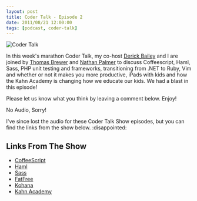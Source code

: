 ```yaml
---
layout: post
title: Coder Talk - Episode 2
date: 2011/08/21 12:00:00
tags: [podcast, coder-talk]
---
```


<img src='/assets/images/microphone.jpg' alt='Coder Talk' class='float-right' />

In this week's marathon Coder Talk, my co-host [Derick Bailey](http://derickbailey.lostechies.com) and I are joined by [Thomas Brewer](http://th3mus1cman.me) and [Nathan Palmer](http://twitter.com/nathanpalmer) to discuss Coffeescript, Haml, Sass, PHP unit testing and frameworks, transitioning from .NET to Ruby, Vim and whether or not it makes you more productive, iPads with kids and how the Kahn Academy is changing how we educate our kids.  We had a blast in this episode!  

Please let us know what you think by leaving a comment below.  Enjoy!

<div class="flex flex-col mb-6 tldr">
  <div class="bg-blue-lighter p-2 font-medium border border-b-0 border-blue rounded-t-sm">No Audio, Sorry!</div>
  <div class="p-2 bg-blue-lightest border-l border-r border-b border-blue
  rounded-b-sm">
    <p>
      I've since lost the audio for these Coder Talk Show episodes, but you can
      find the links from the show below. :disappointed:
    </p>
  </div>
</div>

## Links From The Show

* [CoffeeScript](http://jashkenas.github.com/coffee-script)
* [Haml](http://haml-lang.com)
* [Sass](http://sass-lang.com)
* [FatFree](http://fatfree.sourceforge.net)
* [Kohana](http://kohanaframework.org)
* [Kahn Academy](http://www.khanacademy.org)
